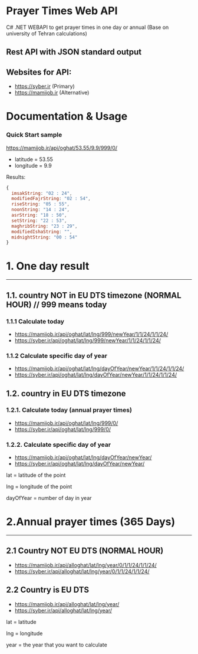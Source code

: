 # Prayer Times Web API

C# .NET WEBAPI to get prayer times in one day or annual (Base on university of Tehran calculations)

## Rest API with JSON standard output

## Websites for API:
* https://syber.ir (Primary)
* https://mamijob.ir (Alternative)

# Documentation & Usage

### Quick Start sample
https://mamijob.ir/api/oghat/53.55/9.9/999/0/
* latitude = 53.55
* longitude = 9.9

Results:
```javascript
{
  imsakString: "02 : 24",
  modifiedFajrString: "02 : 54",
  riseString: "05 : 55",
  noonString: "14 : 24",
  asrString: "18 : 50",
  setString: "22 : 53",
  maghribString: "23 : 29",
  modifiedIshaString: "",
  midnightString: "00 : 54"
}
```
# 1. One day result
---
## 1.1. country NOT in EU DTS timezone (NORMAL HOUR) // 999 means today

### 1.1.1 Calculate today
*  https://mamijob.ir/api/oghat/lat/lng/999/newYear/1/1/24/1/1/24/
*  https://syber.ir/api/oghat/lat/lng/999/newYear/1/1/24/1/1/24/


### 1.1.2 Calculate specific day of year
* https://mamijob.ir/api/oghat/lat/lng/dayOfYear/newYear/1/1/24/1/1/24/
* https://syber.ir/api/oghat/lat/lng/dayOfYear/newYear/1/1/24/1/1/24/


## 1.2. country in EU DTS timezone 

 ### 1.2.1. Calculate today (annual prayer times) 
 * https://mamijob.ir/api/oghat/lat/lng/999/0/
 * https://syber.ir/api/oghat/lat/lng/999/0/

### 1.2.2. Calculate specific day of year
* https://mamijob.ir/api/oghat/lat/lng/dayOfYear/newYear/
* https://syber.ir/api/oghat/lat/lng/dayOfYear/newYear/

lat = latitude of the point

lng = longitude of the point

dayOfYear = number of day in year


 # 2.Annual prayer times (365 Days)
 ---
 ## 2.1 Country NOT EU DTS (NORMAL HOUR)
 * https://mamijob.ir/api/alloghat/lat/lng/year/0/1/1/24/1/1/24/
 * https://syber.ir/api/alloghat/lat/lng/year/0/1/1/24/1/1/24/
 
 ## 2.2 Country is EU DTS 
 * https://mamijob.ir/api/alloghat/lat/lng/year/
 * https://syber.ir/api/alloghat/lat/lng/year/


lat = latitude

lng = longitude

year = the year that you want to calculate

